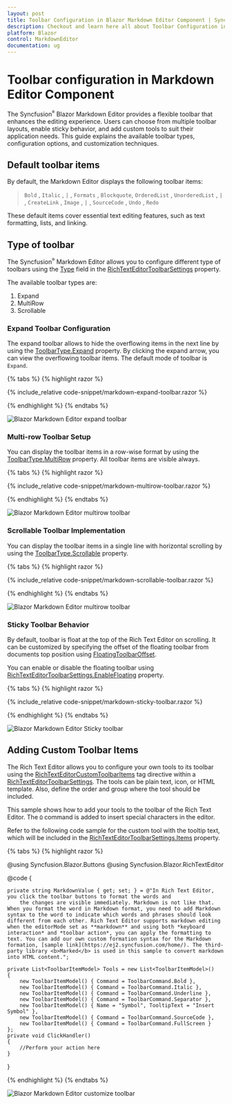 ```yaml
---
layout: post
title: Toolbar Configuration in Blazor Markdown Editor Component | Syncfusion
description: Checkout and learn here all about Toolbar Configuration in Syncfusion Blazor Markdown Editor component and more.
platform: Blazor
control: MarkdownEditor
documentation: ug
---
```


# Toolbar configuration in Markdown Editor Component

The Syncfusion<sup style="font-size:70%">&reg;</sup> Blazor Markdown Editor provides a flexible toolbar that enhances the editing experience. Users can choose from multiple toolbar layouts, enable sticky behavior, and add custom tools to suit their application needs. This guide explains the available toolbar types, configuration options, and customization techniques.

## Default toolbar items

By default, the Markdown Editor displays the following toolbar items:

> `Bold` , `Italic` , `|` , `Formats` , `Blockquote`, `OrderedList` , `UnorderedList` , `|` , `CreateLink` , `Image` , `|` , `SourceCode` , `Undo` , `Redo`

These default items cover essential text editing features, such as text formatting, lists, and linking.

## Type of toolbar 

The Syncfusion<sup style="font-size:70%">&reg;</sup> Markdown Editor allows you to configure different type of toolbars using the [Type](https://help.syncfusion.com/cr/blazor/Syncfusion.Blazor.RichTextEditor.RichTextEditorToolbarSettings.html#Syncfusion_Blazor_RichTextEditor_RichTextEditorToolbarSettings_Type) field in the [RichTextEditorToolbarSettings](https://help.syncfusion.com/cr/blazor/Syncfusion.Blazor.RichTextEditor.RichTextEditorToolbarSettings.html#Syncfusion_Blazor_RichTextEditor_RichTextEditorToolbarSettings) property.

The available toolbar types are:

1. Expand
2. MultiRow
3. Scrollable

### Expand Toolbar Configuration

The expand toolbar allows to hide the overflowing items in the next line by using the [ToolbarType.Expand](https://help.syncfusion.com/cr/blazor/Syncfusion.Blazor.RichTextEditor.ToolbarType.html#Syncfusion_Blazor_RichTextEditor_ToolbarType_Expand) property. By clicking the expand arrow, you can view the overflowing toolbar items. The default mode of toolbar is `Expand`. 

{% tabs %}
{% highlight razor %}

{% include_relative code-snippet/markdown-expand-toolbar.razor %}

{% endhighlight %}
{% endtabs %}

![Blazor Markdown Editor expand toolbar](./images/blazor-markdowneditor-expand-toolbar.png)

### Multi-row Toolbar Setup

You can display the toolbar items in a row-wise format by using the [ToolbarType.MultiRow](https://help.syncfusion.com/cr/blazor/Syncfusion.Blazor.RichTextEditor.ToolbarType.html#Syncfusion_Blazor_RichTextEditor_ToolbarType_MultiRow) property. All toolbar items are visible always.

{% tabs %}
{% highlight razor %}

{% include_relative code-snippet/markdown-multirow-toolbar.razor %}

{% endhighlight %}
{% endtabs %}

![Blazor Markdown Editor multirow toolbar](./images/blazor-markdowneditor-multirow-toolbar.png)

### Scrollable Toolbar Implementation

You can display the toolbar items in a single line with horizontal scrolling by using the [ToolbarType.Scrollable](https://help.syncfusion.com/cr/blazor/Syncfusion.Blazor.RichTextEditor.ToolbarType.html#Syncfusion_Blazor_RichTextEditor_ToolbarType_Scrollable) property. 

{% tabs %}
{% highlight razor %}

{% include_relative code-snippet/markdown-scrollable-toolbar.razor %}

{% endhighlight %}
{% endtabs %}

![Blazor Markdown Editor multirow toolbar](./images/blazor-markdowneditor-scrollable-toolbar.png)

### Sticky Toolbar Behavior

By default, toolbar is float at the top of the Rich Text Editor on scrolling. It can be customized by specifying the offset of the floating toolbar from documents top position using [FloatingToolbarOffset](https://help.syncfusion.com/cr/blazor/Syncfusion.Blazor.RichTextEditor.SfRichTextEditor.html#Syncfusion_Blazor_RichTextEditor_SfRichTextEditor_FloatingToolbarOffset).

You can enable or disable the floating toolbar using [RichTextEditorToolbarSettings.EnableFloating](https://help.syncfusion.com/cr/blazor/Syncfusion.Blazor.RichTextEditor.RichTextEditorToolbarSettings.html#Syncfusion_Blazor_RichTextEditor_RichTextEditorToolbarSettings_EnableFloating) property.

{% tabs %}
{% highlight razor %}

{% include_relative code-snippet/markdown-sticky-toolbar.razor %}

{% endhighlight %}
{% endtabs %}

![Blazor Markdown Editor Sticky toolbar](./images/blazor-markdowneditor-sticky-toolbar.png)

## Adding Custom Toolbar Items

The Rich Text Editor allows you to configure your own tools to its toolbar using the [RichTextEditorCustomToolbarItems](https://help.syncfusion.com/cr/blazor/Syncfusion.Blazor.RichTextEditor.RichTextEditorCustomToolbarItems.html) tag directive within a [RichTextEditorToolbarSettings](https://help.syncfusion.com/cr/blazor/Syncfusion.Blazor.RichTextEditor.RichTextEditorToolbarSettings.html). The tools can be plain text, icon, or HTML template. Also, define the order and group where the tool should be included.

This sample shows how to add your tools to the toolbar of the Rich Text Editor. The `Ω` command is added to insert special characters in the editor.

Refer to the following code sample for the custom tool with the tooltip text, which will be included in the [RichTextEditorToolbarSettings.Items](https://help.syncfusion.com/cr/blazor/Syncfusion.Blazor.RichTextEditor.RichTextEditorToolbarSettings.html#Syncfusion_Blazor_RichTextEditor_RichTextEditorToolbarSettings_Items) property.

{% tabs %}
{% highlight razor %}

@using Syncfusion.Blazor.Buttons
@using Syncfusion.Blazor.RichTextEditor

<SfRichTextEditor EditorMode="EditorMode.Markdown" Value="@MarkdownValue">
    <RichTextEditorToolbarSettings Items="@Tools">
        <RichTextEditorCustomToolbarItems>
            <RichTextEditorCustomToolbarItem Name="Symbol">
                <Template>
                    <SfButton @onclick="ClickHandler">Ω</SfButton>
                </Template>
            </RichTextEditorCustomToolbarItem>
        </RichTextEditorCustomToolbarItems>
    </RichTextEditorToolbarSettings>
</SfRichTextEditor>

@code {
    
    private string MarkdownValue { get; set; } = @"In Rich Text Editor, you click the toolbar buttons to format the words and 
        the changes are visible immediately. Markdown is not like that. When you format the word in Markdown format, you need to add Markdown syntax to the word to indicate which words and phrases should look different from each other. Rich Text Editor supports markdown editing when the editorMode set as **markdown** and using both *keyboard interaction* and *toolbar action*, you can apply the formatting to text. You can add our own custom formation syntax for the Markdown formation, [sample link](https://ej2.syncfusion.com/home/). The third-party library <b>Marked</b> is used in this sample to convert markdown into HTML content.";

    private List<ToolbarItemModel> Tools = new List<ToolbarItemModel>()
    {
        new ToolbarItemModel() { Command = ToolbarCommand.Bold },
        new ToolbarItemModel() { Command = ToolbarCommand.Italic },
        new ToolbarItemModel() { Command = ToolbarCommand.Underline },
        new ToolbarItemModel() { Command = ToolbarCommand.Separator },
        new ToolbarItemModel() { Name = "Symbol", TooltipText = "Insert Symbol" },
        new ToolbarItemModel() { Command = ToolbarCommand.SourceCode },
        new ToolbarItemModel() { Command = ToolbarCommand.FullScreen }
    };
    private void ClickHandler()
    {
        //Perform your action here
    }
}

{% endhighlight %}
{% endtabs %}

![Blazor Markdown Editor customize toolbar](./images/blazor-markdowneditor-custom-tool.png)